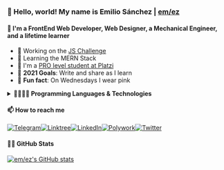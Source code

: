 ### 🔰 Hello, world! My name is Emilio Sánchez | [em/ez][linktree]

#### 🍃 I'm a FrontEnd Web Developer, Web Designer, a Mechanical Engineer, and a lifetime learner

- 🔰 Working on the [JS Challenge][js-challenge]
- 💛 Learning the MERN Stack
- 🚀 I'm a [PRO level student at Platzi][platzi]
- 🥅 **2021 Goals**: Write and share as I learn
- 👚 **Fun fact**: On Wednesdays I wear pink

<details>
  <summary><b>👾🧑🏽‍💻 Programming Languages & Technologies</b></summary>

![Git](https://img.shields.io/badge/Git-F05032?style=for-the-badge&logo=git&logoColor=white)![MarkDown](https://img.shields.io/badge/Markdown-000000?style=for-the-badge&logo=markdown&logoColor=white)![HTML](https://img.shields.io/badge/HTML5-E34F26?style=for-the-badge&logo=html5&logoColor=white)![CSS](https://img.shields.io/badge/CSS3-1572B6?style=for-the-badge&logo=css3&logoColor=white)![SASS](https://img.shields.io/badge/Sass-CC6699?style=for-the-badge&logo=sass&logoColor=white)![JS](https://img.shields.io/badge/JavaScript-323330?style=for-the-badge&logo=javascript&logoColor=F7DF1E)

![MongoDB](https://img.shields.io/badge/MongoDB-white?style=for-the-badge&logo=mongodb&logoColor=4EA94B)![ExpressJS](https://img.shields.io/badge/Express.js-000000?style=for-the-badge&logo=express&logoColor=white)![React](https://img.shields.io/badge/React-20232A?style=for-the-badge&logo=react&logoColor=61DAFB)![NodeJS](https://img.shields.io/badge/Node.js-339933?style=for-the-badge&logo=nodedotjs&logoColor=white)![Azure](https://img.shields.io/badge/microsoft%20azure-0089D6?style=for-the-badge&logo=microsoft-azure&logoColor=white)![Notion](https://img.shields.io/badge/Notion-000000?style=for-the-badge&logo=notion&logoColor=white)

</details>

#### 📫 How to reach me

[![Telegram](https://img.shields.io/badge/Telegram-2CA5E0?style=for-the-badge&logo=telegram&logoColor=white)][telegram][![Linktree](https://img.shields.io/badge/linktree-39E09B?style=for-the-badge&logo=linktree&logoColor=white)][linktree][![LinkedIn](https://img.shields.io/badge/LinkedIn-0077B5?style=for-the-badge&logo=linkedin&logoColor=white)][linkedin][![Polywork](https://img.shields.io/badge/polywork-543DE0?style=for-the-badge&logo=polywork&logoColor=white)][polywork][![Twitter](https://img.shields.io/badge/Twitter-1DA1F2?style=for-the-badge&logo=twitter&logoColor=white)][twitter]

#### 🐙🐱 GitHub Stats

[![em/ez's GitHub stats](https://github-readme-stats-emlez.vercel.app/api?username=emlez&hide=issues&show_icons=true&theme=tokyonight)](https://github.com/emlez/)

[telegram]: https://t.me/emlezdev
[linktree]: https://linktr.ee/emlezdev
[linkedin]: https://www.linkedin.com/in/emlez/
[polywork]: https://www.polywork.com/emlez
[twitter]: https://twitter.com/emlezdev
[js-challenge]: https://platzi.com/blog/jschallenge/
[platzi]: https://platzi.com/p/emlez/review/822a1831-db10-4775-9daf-c41c21e65b1b/
